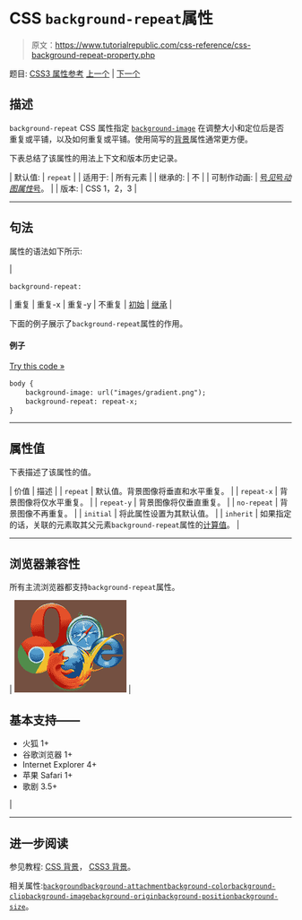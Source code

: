 # CSS `background-repeat`属性

> 原文：<https://www.tutorialrepublic.com/css-reference/css-background-repeat-property.php>

题目: [CSS3 属性参考](css3-properties.php) [上一个](css-background-position-property.php) | [下一个](css3-background-size-property.php)

## 描述

`background-repeat` CSS 属性指定 [`background-image`](css-background-image-property.php) 在调整大小和定位后是否重复或平铺，以及如何重复或平铺。使用简写的[背景](css-background-property.php)属性通常更方便。

下表总结了该属性的用法上下文和版本历史记录。

| 默认值: | `repeat` |
| 适用于: | 所有元素 |
| 继承的: | 不 |
| 可制作动画: | [号*见*号*动图属性*号](css-animatable-properties.php)。 |
| 版本: | CSS 1，2，3 |

* * *

## 句法

属性的语法如下所示:

| 

```
background-repeat: 
```

 | 重复 &#124; 重复-x &#124; 重复-y &#124; 不重复 &#124; [初始](../definitions.php#initial) &#124; [继承](../definitions.php#inherit) |

下面的例子展示了`background-repeat`属性的作用。

#### 例子

[Try this code »](../codelab.php?topic=css&file=background-repeat-property "Try this code using online Editor")

```
body {
    background-image: url("images/gradient.png");
    background-repeat: repeat-x;
}
```

* * *

## 属性值

下表描述了该属性的值。

| 价值 | 描述 |
| `repeat` | 默认值。背景图像将垂直和水平重复。 |
| `repeat-x` | 背景图像将仅水平重复。 |
| `repeat-y` | 背景图像将仅垂直重复。 |
| `no-repeat` | 背景图像不再重复。 |
| `initial` | 将此属性设置为其默认值。 |
| `inherit` | 如果指定的话，关联的元素取其父元素`background-repeat`属性的[计算值](../definitions.php#computed-value)。 |

* * *

## 浏览器兼容性

所有主流浏览器都支持`background-repeat`属性。

| ![Browsers Icon](img/e9331123c77668c1832e541c2fca1002.png) | 

## 基本支持——

*   火狐 1+
*   谷歌浏览器 1+
*   Internet Explorer 4+
*   苹果 Safari 1+
*   歌剧 3.5+

 |

* * *

## 进一步阅读

参见教程: [CSS 背景](../css-tutorial/css-background.php)， [CSS3 背景](../css-tutorial/css3-background.php)。

相关属性:[`background`](css-background-property.php)[`background-attachment`](css-background-attachment-property.php)[`background-color`](css-background-color-property.php)[`background-clip`](css3-background-clip-property.php)[`background-image`](css-background-image-property.php)[`background-origin`](css3-background-origin-property.php)[`background-position`](css-background-position-property.php)[`background-size`](css3-background-size-property.php)。